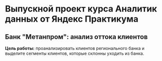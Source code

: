 # Выпускной проект курса Аналитик данных от Яндекс Практикума
## Банк "Метанпром": анализ оттока клиентов
**Цель работы:** проанализировать клиентов регионального банка и выделите сегменты клиентов, которые склонны уходить из банка.
